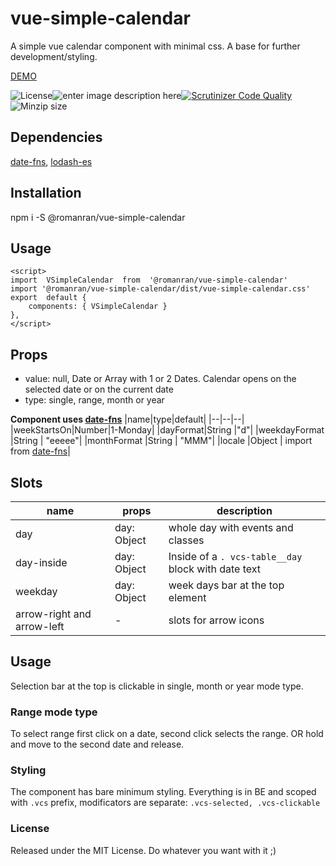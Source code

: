# vue-simple-calendar

A simple vue calendar component with minimal css. A base for further development/styling.
  
[DEMO](https://ecstatic-elion-f195d3.netlify.app/)

![License](https://img.shields.io/github/license/romanran/vue-simple-calendar)![enter image description here](https://img.shields.io/depfu/romanran/vue-simple-calendar)[![Scrutinizer Code Quality](https://scrutinizer-ci.com/g/romanran/vue-simple-calendar/badges/quality-score.png?b=master)](https://scrutinizer-ci.com/g/romanran/vue-simple-calendar/?branch=master)![Minzip size](https://img.shields.io/bundlephobia/minzip/@romanran/vue-simple-calendar)

## Dependencies

[date-fns](https://date-fns.org/v2.16.1), [lodash-es](https://www.npmjs.com/package/lodash-es)

## Installation

npm i -S @romanran/vue-simple-calendar

## Usage

    <script>
    import  VSimpleCalendar  from  '@romanran/vue-simple-calendar'
    import '@romanran/vue-simple-calendar/dist/vue-simple-calendar.css'
    export  default {
        components: { VSimpleCalendar }
    },
    </script>

## Props

- value: null, Date or Array with 1 or 2 Dates. Calendar opens on the selected date or on the current date
- type: single, range, month or year


**Component uses [date-fns](https://date-fns.org/v2.16.1/docs/format)**
|name|type|default|
|--|--|--|
|weekStartsOn|Number|1-Monday|
|dayFormat|String |"d"|
|weekdayFormat |String | "eeeee"|
|monthFormat |String | "MMM"|
|locale |Object | import from [date-fns](https://date-fns.org/v2.16.1/docs/ECMAScript-Modules)|

## Slots

|name|props|description|
|--|--|--|
|day|day: Object|whole day with events and classes|
|day-inside|day: Object|Inside of a `. vcs-table__day` block with date text|
|weekday |day: Object|week days bar at the top element|
|arrow-right and arrow-left|-|slots for arrow icons|

## Usage

Selection bar at the top is clickable in single, month or year mode type.

### Range mode type

To select range first click on a date, second click selects the range. OR hold and move to the second date and release.

### Styling

The component has bare minimum styling. Everything is in BE and scoped with `.vcs` prefix, modificators are separate: `.vcs-selected, .vcs-clickable`

### License
Released under the MIT License. Do whatever you want with it ;)